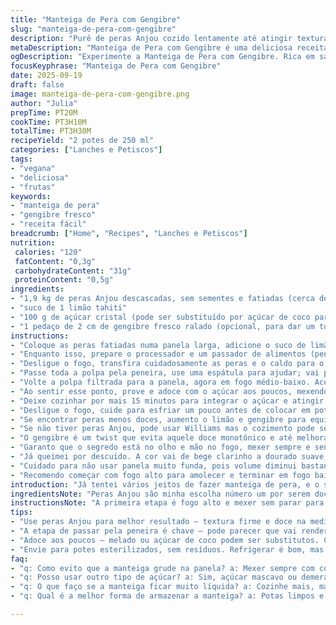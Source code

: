 ```yaml
---
title: "Manteiga de Pera com Gengibre"
slug: "manteiga-de-pera-com-gengibre"
description: "Purê de peras Anjou cozido lentamente até atingir textura de manteiga, com toque de gengibre fresco para quebrar a doçura. Receita vegana, sem glúten, lactose, ovos ou nozes. Ideal para acompanhar torradas ou até como recheio de bolos e panquecas. A doçura final regulada na hora garante maior controle, evitando aquela sensação enjoativa comum."
metaDescription: "Manteiga de Pera com Gengibre é uma deliciosa receita vegana e sem glúten. Perfeita para acompanhar torradas e recheios de bolos"
ogDescription: "Experimente a Manteiga de Pera com Gengibre. Rica em sabores, ideal para adoçar seus pratos de maneira única"
focusKeyphrase: "Manteiga de Pera com Gengibre"
date: 2025-09-19
draft: false
image: manteiga-de-pera-com-gengibre.png
author: "Julia"
prepTime: PT20M
cookTime: PT3H10M
totalTime: PT3H30M
recipeYield: "2 potes de 250 ml"
categories: ["Lanches e Petiscos"]
tags:
- "vegana"
- "deliciosa"
- "frutas"
keywords:
- "manteiga de pera"
- "gengibre fresco"
- "receita fácil"
breadcrumb: ["Home", "Recipes", "Lanches e Petiscos"]
nutrition: 
 calories: "120"
 fatContent: "0,3g"
 carbohydrateContent: "31g"
 proteinContent: "0,5g"
ingredients:
- "1,9 kg de peras Anjou descascadas, sem sementes e fatiadas (cerca de 11 a 12 peras médias)"
- "suco de 1 limão tahiti"
- "100 g de açúcar cristal (pode ser substituído por açúcar de coco para versão mais natural)"
- "1 pedaço de 2 cm de gengibre fresco ralado (opcional, para dar um toque de frescor e picância sutil)"
instructions:
- "Coloque as peras fatiadas numa panela larga, adicione o suco de limão e o gengibre ralado. Ligue o fogo alto e mexa sem parar por cerca de 8 a 12 minutos; o objetivo é amolecer as peras e evitar que grudem antes de começarem a soltar água e formar caldo."
- "Enquanto isso, prepare o processador e um passador de alimentos (peneira fina); importante para garantir textura fina, sem fiapos ou cascas indesejadas."
- "Desligue o fogo, transfira cuidadosamente as peras e o caldo para o processador e bata até virar uma polpa homogênea. Cuidado para não bater demais e aquecer demais, o que pode alterar o sabor."
- "Passe toda a polpa pela peneira, use uma espátula para ajudar; vai parecer que rende pouco, mas essa etapa retira a fibra grossa que pode dar textura arenosa ao produto final."
- "Volte a polpa filtrada para a panela, agora em fogo médio-baixo. Acompanhe mexendo com frequência, principalmente nas bordas onde a manteiga tende a grudar e queimar mais fácil. O ponto certo é quando a mistura ganha textura cremosa, brilhante, e não escorre rápido da colher, algo entre geleia e creme de manteiga macia."
- "Ao sentir esse ponto, prove e adoce com o açúcar aos poucos, mexendo bem até dissolver e atingir o sabor que te deixa satisfeito sem ficar enjoativo. Essa etapa é pessoal, prefiro pouquíssimo açúcar, mas infantojuvenil abraça mais doce."
- "Deixe cozinhar por mais 15 minutos para integrar o açúcar e atingir a textura final (que deve ser firme, porém espalhável). Evite cozinhar demais, senão vira um doce duro ou carameliza demais."
- "Desligue o fogo, cuide para esfriar um pouco antes de colocar em potes esterilizados; guardar na geladeira até duas semanas. Para armazenar mais tempo, congele em porções, descongelando na geladeira na noite anterior ao uso."
- "Se encontrar peras menos doces, aumento o limão e gengibre para equilibrar o dulçor natural."
- "Se não tiver peras Anjou, pode usar Williams mas o cozimento pode ser um pouco mais rápido."
- "O gengibre é um twist que evita aquele doce monotônico e até melhora aroma, mas se não gostar, só aumentar o limão para um toque ácido."
- "Garanto que o segredo está no olho e mão no fogo, mexer sempre e sentir textura. Quanto mais lento o cozimento, melhor o resultado final."
- "Já queimei por descuido. A cor vai de bege clarinho a dourado suave, fique atento para não passar do ponto. O cheiro vai ficando doce e perfumado, com cheiro de fruta cozida."
- "Cuidado para não usar panela muito funda, pois volume diminui bastante e mexer bem até reduzir ajuda a controlar o ponto."
- "Recomendo começar com fogo alto para amolecer e terminar em fogo baixo para preservar sabor e textura."
introduction: "Já tentei vários jeitos de fazer manteiga de pera, e o segredo é não apressar. A pera precisa de paciência, tempo e uma pitada de improviso. O gengibre entrou em cena numa daquelas tentativas para cortar o doce e ganhou meu coração de vez — traz aquela profundidade, sabe? A textura deve lembrar manteiga macia, daí o nome, e isso só vem com o cozimento lento, que transforma a pera em algo cremoso e brilhante. Ah, e o limão não pode faltar, porque sem ele, a fruta escurece e o sabor fica apagado. A doçura, meu amigo, depende da pera, do seu paladar, não de receita engessada. Mexa, cheire, prove — assim você aprende a hora certa de parar. E fica a dica: se queimar é prejuízo, mas se refrescar gelando rápido, vira outra coisa deliciosa."
ingredientsNote: "Peras Anjou são minha escolha número um por serem doces na medida certa e com textura firme que aguenta o cozimento sem virar melaço líquido. Claro que pode usar outro tipo, mas ajuste tempo para evitar perder consistência. Açúcar é melhor sempre na medida, vai do gosto. Se quer sem açúcar refinado, dá para usar melado ou açúcar demerara, até mascavo, mas isso altera a cor e sabor. Limão tahiti não entra só no sabor, é essencial para evitar escurecimento e garantir acidez, equilibrando. Gengibre, opção minha, para quebrar o dogma frutas-doce-doce, traz frescor e um toque de comida de vó em dia frio. Variações incluem canela em pau, cravo — mas aí foge do clássico e vira outra receita. Cuidado com frutas passadas demais, vão amargar e comprometer. Casca geralmente dispenso para evitar textura fibrosa e amargor, mas curioso quem gosta pode tentar bater com casca e passar no passador, só que textura muda radicalmente."
instructionsNote: "A primeira etapa é fogo alto e mexer sem parar para não grudar e para liberar líquido da pera, fundamental para a textura final. Eu sempre observo visual e textural, não tempo cravado. Depois de triturar e passar, cozinhar em fogo baixo é lenta alquimia — revelação dos aromas, mudança da cor, até a textura de manteiga. Atenção nas bordas, onde queima primeiro. Mexer raro ou pouco causa catástrofe, mexer de mais pode quebrar a textura. Eu uso colher de pau ou espátula de silicone, dependendo do volume. Acerte o ponto da manteiga observando como escorre da colher, deve ficar pesada, quase grudando e brilhando. Doce, você coloca no final, sempre degusto com colher para ajustar. Ao guardar, os potes precisam estar limpos e bem secos para durar, porque mesmo sem conservantes, açúcar ajuda na conservação. Já deixei receita mais líquida e depois congelei; funciona para usar em bolos no lugar de geleias. Adaptar o tempo e o sabor é o passo mais gostoso, quando você entende a fruta, vira mestre do seu próprio doce."
tips:
- "Use peras Anjou para melhor resultado — textura firme e doce na medida. Se não achar, a Williams vai, mas cuidado, pode cozinhar mais rápido. Gengibre é opcional, mas traz frescor. Um pedaço pequeno é suficiente. Limão é essencial para evitar a oxidação. Se as peras forem mais azedas, adicione mais limão."
- "A etapa de passar pela peneira é chave — pode parecer que vai render pouco, mas a textura melhora muito. Evita fibras que podem deixar a manteiga arenosa. Mexer é crucial. Se parar, gruda no fundo. Olhe a cor, deve começar a mudar para dourado. Sons de borbulhas ajudam a saber se está cozinhando certo."
- "Adoce aos poucos — melado ou açúcar de coco podem ser substitutos. Cuidado com a quantidade. Eu gosto menos doce, mas depende do seu gosto. Prove antes de colocar tudo. O resultado deve ser uma manteiga macia, não um doce. Atenção ao tempo de cozimento. Mais tempo pode ficar muito duro."
- "Envie para potes esterilizados, sem resíduos. Refrigerar é bom, mas se quiser conservar, congele em porções pequenas. Antes de usar, descongele na geladeira. Fique de olho na cor. O cheiro muda durante o cozimento; de frutado para mais doce e intenso. Isso é sinal de que está no caminho certo."
faq:
- "q: Como evito que a manteiga grude na panela? a: Mexer sempre com colher de pau ou espátula. Fogo alto no começo e depois médio-baixo para não queimar. A borda gruda primeiro, então mexa com frequência."
- "q: Posso usar outro tipo de açúcar? a: Sim, açúcar mascavo ou demerara funcionam. Mas mudam a cor e o sabor. Melado é outra alternativa. Mantenha as medidas, ajuste se necessário."
- "q: O que faço se a manteiga ficar muito líquida? a: Cozinhe mais, mas cuidado, não queime. Mexa sempre. Se queimar, a cor muda e o sabor fica errado. É melhor ajustes devagar. Essa etapa é crítica."
- "q: Qual é a melhor forma de armazenar a manteiga? a: Potas limpos e secos são essenciais. Refrigerar por até duas semanas. Para longas durações, congele. Porém, descongele na geladeira de um dia para o outro. Assim, mantém sabor."

---
```

